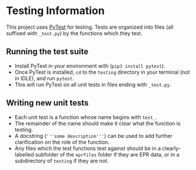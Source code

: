 # Testing Information

This project uses [PyTest](pytest.org) for testing. Tests are organized into files (all suffixed with `_test.py`) by the functions which they test.

## Running the test suite

- Install PyTest in your environment with (`pip3 install pytest`).
- Once PyTest is installed, `cd` to the `testing` directory in your terminal (not in IDLE), and run `pytest`.
- This will run PyTest on all unit tests in files ending with `_test.py`.

## Writing new unit tests

- Each unit test is a function whose name begins with `test_`.
- The remainder of the name should make it clear what the function is testing.
- A docstring (`'''some description'''`) can be used to add further clarification on the role of the function.
- Any files which the test functions test against should be in a clearly-labelled subfolder of the `eprfiles` folder if they are EPR data, or in a subdirectory of `testing` if they are not.

